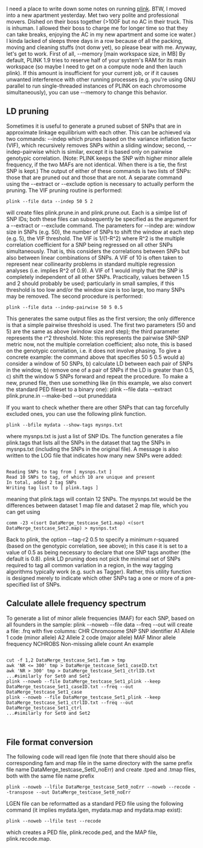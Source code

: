 I need a place to write down some notes on running <a href="http://pngu.mgh.harvard.edu/~purcell/plink/">plink</a>. BTW, I moved into a new apartment yesterday. Met two very polite and professional movers. Dished on their boss together (>100F but no AC in their truck. This is inhuman. I allowed their boss to charge me for longer time so that they can take breaks, enjoying the AC in my new apartment and some ice water.) I kinda lacked of sleeps three days in a row because of all the packing, moving and cleaning stuffs (not donw yet), so please bear with me. Anyway, let's get to work.
First of all, --memory [main workspace size, in MB]
By default, PLINK 1.9 tries to reserve half of your system's RAM for its main workspace (so maybe I need to get on a compute node and then lauch plink). If this amount is insufficient for your current job, or if it causes unwanted interference with other running processes (e.g. you're using GNU parallel to run single-threaded instances of PLINK on each chromosome simultaneously), you can use --memory to change this behavior.
<h2>LD pruning</h2>
Sometimes it is useful to generate a pruned subset of SNPs that are in approximate linkage equilibrium with each other. This can be achieved via two commands: --indep which prunes based on the variance inflation factor (VIF), which recursively removes SNPs within a sliding window; second, --indep-pairwise which is similar, except it is based only on pairwise genotypic correlation. (Note: PLINK keeps the SNP with higher minor allele frequency, if the two MAFs are not identical.  When there is a tie, the first SNP is kept.)
The output of either of these commands is two lists of SNPs: those that are pruned out and those that are not. A separate command using the --extract or --exclude option is necessary to actually perform the pruning.
The VIF pruning routine is performed:
<pre><code>plink --file data --indep 50 5 2</code></pre>
will create files plink.prune.in and plink.prune.out. Each is a simlpe list of SNP IDs; both these files can subsequently be specified as the argument for a --extract or --exclude command.
The parameters for --indep are: window size in SNPs (e.g. 50), the number of SNPs to shift the window at each step (e.g. 5), the VIF threshold. The VIF is 1/(1-R^2) where R^2 is the multiple correlation coefficient for a SNP being regressed on all other SNPs simultaneously. That is, this considers the correlations between SNPs but also between linear combinations of SNPs. A VIF of 10 is often taken to represent near collinearity problems in standard multiple regression analyses (i.e. implies R^2 of 0.9). A VIF of 1 would imply that the SNP is completely independent of all other SNPs. Practically, values between 1.5 and 2 should probably be used; particularly in small samples, if this threshold is too low and/or the window size is too large, too many SNPs may be removed.
The second procedure is performed:
<pre><code>plink --file data --indep-pairwise 50 5 0.5</code></pre>
This generates the same output files as the first version; the only difference is that a simple pairwise threshold is used. The first two parameters (50 and 5) are the same as above (window size and step); the third parameter represents the r^2 threshold. Note: this represents the pairwise SNP-SNP metric now, not the multiple correlation coefficient; also note, this is based on the genotypic correlation, i.e. it does not involve phasing.
To give a concrete example: the command above that specifies 50 5 0.5 would a) consider a window of 50 SNPs, b) calculate LD between each pair of SNPs in the window, b) remove one of a pair of SNPs if the LD is greater than 0.5, c) shift the window 5 SNPs forward and repeat the procedure.
To make a new, pruned file, then use something like (in this example, we also convert the standard PED fileset to a binary one):
plink --file data --extract plink.prune.in --make-bed --out pruneddata

If you want to check whether there are other SNPs that can tag forcefully excluded ones, you can use the following plink function.
<pre><code>plink --bfile mydata --show-tags mysnps.txt</code></pre>
where mysnps.txt is just a list of SNP IDs. The function generates a file plink.tags that lists all the SNPs in the dataset that tag the SNPs in mysnps.txt (including the SNPs in the original file). A message is also written to the LOG file that indicates how many new SNPs were added:
<pre><code>
Reading SNPs to tag from [ mysnps.txt ]
Read 10 SNPs to tag, of which 10 are unique and present
In total, added 2 tag SNPs
Writing tag list to [ plink.tags ]
</code></pre>
meaning that plink.tags will contain 12 SNPs. The mysnps.txt would be the differences between dataset 1 map file and dataset 2 map file, which you can get using
<pre><code>comm -23 <(sort DataMerge_testcase_Set1.map) <(sort DataMerge_testcase_Set2.map) > mysnps.txt </code></pre>
Back to plink, the option --tag-r2 0.5 to specify a minimum r-squared (based on the genotypic correlation, see above); in this case it is set to a value of 0.5 as being necessary to declare that one SNP tags another (the default is 0.8). 
plink LD pruning does not pick the minimal set of SNPs required to tag all common variation in a region, in the way tagging algorithms typically work (e.g. such as Tagger). Rather, this utility function is designed merely to indicate which other SNPs tag a one or more of a pre-specified list of SNPs.

<h2>Calculate allele frequency spectrum</h2>
To generate a list of minor allele frequencies (MAF) for each SNP, based on all founders in the sample:
plink --noweb --file data --freq --out <outputprefix>
will create a file:
     <outputprefix>.frq
with five columns:
     CHR       Chromosome
     SNP       SNP identifier
     A1        Allele 1 code (minor allele)
     A2        Allele 2 code (major allele)
     MAF       Minor allele frequency
     NCHROBS   Non-missing allele count
An example
<pre><code>
cut -f 1,2 DataMerge_testcase_Set1.fam > tmp
awk 'NR <= 300' tmp > DataMerge_testcase_Set1_caseID.txt
awk 'NR > 300' tmp > DataMerge_testcase_Set1_ctrlID.txt
...#similarly for Set0 and Set2
plink --noweb --file DataMerge_testcase_Set1_plink --keep DataMerge_testcase_Set1_caseID.txt --freq --out DataMerge_testcase_Set1_case
plink --noweb --file DataMerge_testcase_Set1_plink --keep DataMerge_testcase_Set1_ctrlID.txt --freq --out DataMerge_testcase_Set1_ctrl
...#similarly for Set0 and Set2

</code></pre>

<h2>File format conversion</h2>
The following code will read lgen file (note that there should also be corresponding fam and map file in the same directory with the same prefix file name DataMerge_testcase_Set0_noErr) and create .tped and .tmap files, both with the same file name prefix 
<pre><code>plink --noweb --lfile DataMerge_testcase_Set0_noErr --noweb --recode --transpose --out DataMerge_testcase_Set0_noErr</code></pre>

LGEN file can be reformatted as a standard PED file using the following command (it implies mydata.lgen, mydata.map and mydata.map exist):
<pre><code>plink --noweb --lfile test --recode</code></pre>
which creates a PED file, plink.recode.ped, and the MAP file, plink.recode.map.


